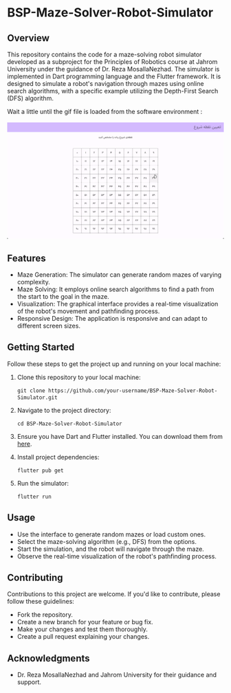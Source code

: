 # BSP-Maze-Solver-Robot-Simulator

## Overview

This repository contains the code for a maze-solving robot simulator developed as a subproject for the Principles of Robotics course at Jahrom University under the guidance of Dr. Reza MosallaNezhad. The simulator is implemented in Dart programming language and the Flutter framework. It is designed to simulate a robot's navigation through mazes using online search algorithms, with a specific example utilizing the Depth-First Search (DFS) algorithm.

Wait a little until the gif file is loaded from the software environment :
<br>
<br>
![](assets/demo.gif)

## Features

- Maze Generation: The simulator can generate random mazes of varying complexity.
- Maze Solving: It employs online search algorithms to find a path from the start to the goal in the maze.
- Visualization: The graphical interface provides a real-time visualization of the robot's movement and pathfinding process.
- Responsive Design: The application is responsive and can adapt to different screen sizes.

## Getting Started

Follow these steps to get the project up and running on your local machine:

1. Clone this repository to your local machine:

   ```shell
   git clone https://github.com/your-username/BSP-Maze-Solver-Robot-Simulator.git
   ```

2. Navigate to the project directory:

   ```shell
   cd BSP-Maze-Solver-Robot-Simulator
   ```

3. Ensure you have Dart and Flutter installed. You can download them from [here](https://flutter.dev/docs/get-started/install).

4. Install project dependencies:

   ```shell
   flutter pub get
   ```

5. Run the simulator:

   ```shell
   flutter run
   ```

## Usage

- Use the interface to generate random mazes or load custom ones.
- Select the maze-solving algorithm (e.g., DFS) from the options.
- Start the simulation, and the robot will navigate through the maze.
- Observe the real-time visualization of the robot's pathfinding process.

## Contributing

Contributions to this project are welcome. If you'd like to contribute, please follow these guidelines:

- Fork the repository.
- Create a new branch for your feature or bug fix.
- Make your changes and test them thoroughly.
- Create a pull request explaining your changes.

## Acknowledgments

- Dr. Reza MosallaNezhad and Jahrom University for their guidance and support.
